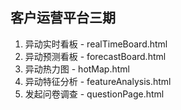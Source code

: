 ## 客户运营平台三期

1. 异动实时看板 - realTimeBoard.html
2. 异动预测看板 - forecastBoard.html
3. 异动热力图 - hotMap.html
4. 异动特征分析 - featureAnalysis.html
5. 发起问卷调查 - questionPage.html